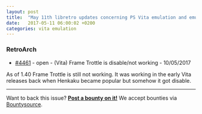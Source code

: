 ```yaml
---
layout: post
title:  "May 11th libretro updates concerning PS Vita emulation and emulators"
date:   2017-05-11 06:00:02 +0200
categories: vita emulation
---
```


### RetroArch
- [#4461](https://github.com/libretro/RetroArch/issues/4461) - open - (Vita) Frame Trottle is disable/not working - 10/05/2017

As of 1.40 Frame Trottle is still not working.
It was working in the early Vita releases back when Henkaku became popular but somehow it got disable.

<bountysource-plugin>

---
Want to back this issue? **[Post a bounty on it!](https://www.bountysource.com/issues/41152998-vita-frame-trottle-is-disable-not-working?utm_campaign=plugin&utm_content=tracker%2F296058&utm_medium=issues&utm_source=github)** We accept bounties via [Bountysource](https://www.bountysource.com/?utm_campaign=plugin&utm_content=tracker%2F296058&utm_medium=issues&utm_source=github).
</bountysource-plugin>

